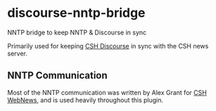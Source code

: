 # discourse-nntp-bridge
NNTP bridge to keep NNTP &amp; Discourse in sync

Primarily used for keeping [CSH Discourse](https://discourse.csh.rit.edu) in sync with the CSH news server.

## NNTP Communication

Most of the NNTP communication was written by Alex Grant for [CSH WebNews](https://github.com/grantovich/CSH-WebNews), and is used heavily throughout this plugin.
